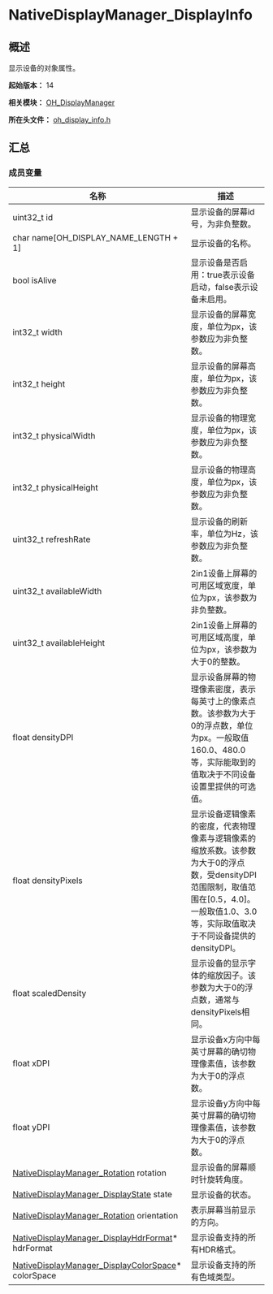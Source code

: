 # NativeDisplayManager_DisplayInfo

## 概述

显示设备的对象属性。

**起始版本：** 14

**相关模块：** [OH_DisplayManager](capi-oh-displaymanager.md)

**所在头文件：** [oh_display_info.h](capi-oh-display-info-h.md)

## 汇总

### 成员变量

| 名称 | 描述 |
| -- | -- |
| uint32_t id | 显示设备的屏幕id号，为非负整数。 |
| char name[OH_DISPLAY_NAME_LENGTH + 1] | 显示设备的名称。 |
| bool isAlive | 显示设备是否启用：true表示设备启动，false表示设备未启用。 |
| int32_t width | 显示设备的屏幕宽度，单位为px，该参数应为非负整数。 |
| int32_t height | 显示设备的屏幕高度，单位为px，该参数应为非负整数。 |
| int32_t physicalWidth | 显示设备的物理宽度，单位为px，该参数应为非负整数。 |
| int32_t physicalHeight | 显示设备的物理高度，单位为px，该参数应为非负整数。 |
| uint32_t refreshRate | 显示设备的刷新率，单位为Hz，该参数应为非负整数。 |
| uint32_t availableWidth | 2in1设备上屏幕的可用区域宽度，单位为px，该参数为非负整数。 |
| uint32_t availableHeight | 2in1设备上屏幕的可用区域高度，单位为px，该参数为大于0的整数。 |
| float densityDPI | 显示设备屏幕的物理像素密度，表示每英寸上的像素点数。该参数为大于0的浮点数，单位为px。一般取值160.0、480.0等，实际能取到的值取决于不同设备设置里提供的可选值。 |
| float densityPixels | 显示设备逻辑像素的密度，代表物理像素与逻辑像素的缩放系数。该参数为大于0的浮点数，受densityDPI范围限制，取值范围在[0.5，4.0]。一般取值1.0、3.0等，实际取值取决于不同设备提供的densityDPI。 |
| float scaledDensity | 显示设备的显示字体的缩放因子。该参数为大于0的浮点数，通常与densityPixels相同。 |
| float xDPI | 显示设备x方向中每英寸屏幕的确切物理像素值，该参数为大于0的浮点数。 |
| float yDPI | 显示设备y方向中每英寸屏幕的确切物理像素值，该参数为大于0的浮点数。 |
| [NativeDisplayManager_Rotation](capi-oh-display-info-h.md#nativedisplaymanager_rotation) rotation | 显示设备的屏幕顺时针旋转角度。 |
| [NativeDisplayManager_DisplayState](capi-oh-display-info-h.md#nativedisplaymanager_displaystate) state | 显示设备的状态。 |
| [NativeDisplayManager_Rotation](capi-oh-display-info-h.md#nativedisplaymanager_rotation) orientation | 表示屏幕当前显示的方向。 |
| [NativeDisplayManager_DisplayHdrFormat](capi-nativedisplaymanager-displayhdrformat.md)* hdrFormat | 显示设备支持的所有HDR格式。 |
| [NativeDisplayManager_DisplayColorSpace](capi-nativedisplaymanager-displaycolorspace.md)* colorSpace | 显示设备支持的所有色域类型。 |


